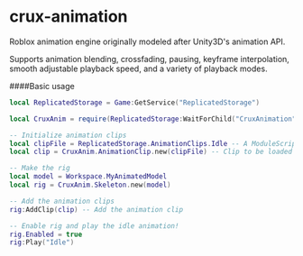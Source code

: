 crux-animation
==============

Roblox animation engine originally modeled after Unity3D's animation API.

Supports animation blending, crossfading, pausing, keyframe interpolation, smooth adjustable playback speed, and a variety of playback modes.

####Basic usage

```lua
local ReplicatedStorage = Game:GetService("ReplicatedStorage")

local CruxAnim = require(ReplicatedStorage:WaitForChild("CruxAnimation")) -- Require the module (animation.lua)

-- Initialize animation clips
local clipFile = ReplicatedStorage.AnimationClips.Idle -- A ModuleScript containing the formatted animation file
local clip = CruxAnim.AnimationClip.new(clipFile) -- Clip to be loaded into the rig

-- Make the rig
local model = Workspace.MyAnimatedModel
local rig = CruxAnim.Skeleton.new(model)

-- Add the animation clips
rig:AddClip(clip) -- Add the animation clip

-- Enable rig and play the idle animation!
rig.Enabled = true
rig:Play("Idle")
```
